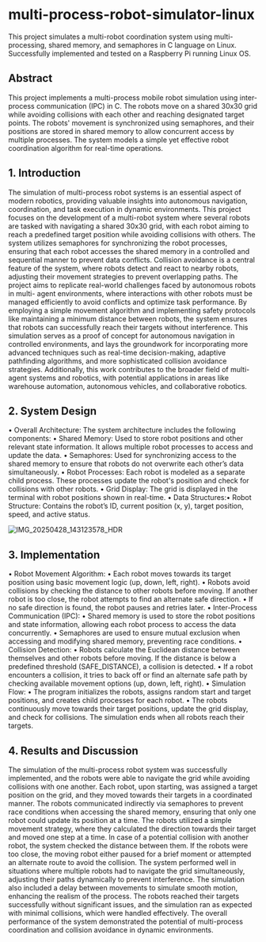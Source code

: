 # multi-process-robot-simulator-linux
This project simulates a multi-robot coordination system using multi-processing, shared memory, and semaphores in C language on Linux. Successfully implemented and tested on a Raspberry Pi running Linux OS.

## Abstract
This project implements a multi-process mobile robot simulation using inter-process
communication (IPC) in C. The robots move on a shared 30x30 grid while avoiding collisions with
each other and reaching designated target points. The robots' movement is synchronized using
semaphores, and their positions are stored in shared memory to allow concurrent access by multiple
processes. The system models a simple yet effective robot coordination algorithm for real-time
operations.

## 1. Introduction
The simulation of multi-process robot systems is an essential aspect of modern robotics,
providing valuable insights into autonomous navigation, coordination, and task execution in
dynamic environments. This project focuses on the development of a multi-robot system where
several robots are tasked with navigating a shared 30x30 grid, with each robot aiming to reach a
predefined target position while avoiding collisions with others. The system utilizes semaphores for
synchronizing the robot processes, ensuring that each robot accesses the shared memory in a
controlled and sequential manner to prevent data conflicts. Collision avoidance is a central feature
of the system, where robots detect and react to nearby robots, adjusting their movement strategies to
prevent overlapping paths.
The project aims to replicate real-world challenges faced by autonomous robots in multi-
agent environments, where interactions with other robots must be managed efficiently to avoid
conflicts and optimize task performance. By employing a simple movement algorithm and
implementing safety protocols like maintaining a minimum distance between robots, the system
ensures that robots can successfully reach their targets without interference. This simulation serves
as a proof of concept for autonomous navigation in controlled environments, and lays the
groundwork for incorporating more advanced techniques such as real-time decision-making,
adaptive pathfinding algorithms, and more sophisticated collision avoidance strategies.
Additionally, this work contributes to the broader field of multi-agent systems and robotics, with
potential applications in areas like warehouse automation, autonomous vehicles, and collaborative
robotics.

## 2. System Design
• Overall Architecture: The system architecture includes the following components:
• Shared Memory: Used to store robot positions and other relevant state information.
It allows multiple robot processes to access and update the data.
• Semaphores: Used for synchronizing access to the shared memory to ensure that
robots do not overwrite each other’s data simultaneously.
• Robot Processes: Each robot is modeled as a separate child process. These processes
update the robot's position and check for collisions with other robots.
• Grid Display: The grid is displayed in the terminal with robot positions shown in
real-time.
• Data Structures:• Robot Structure: Contains the robot’s ID, current position (x, y), target position,
speed, and active status.

![IMG_20250428_143123578_HDR](https://github.com/user-attachments/assets/92fa22a4-1e01-4be7-b348-57c770213c71)


## 3. Implementation
• Robot Movement Algorithm:
• Each robot moves towards its target position using basic movement logic (up, down,
left, right).
• Robots avoid collisions by checking the distance to other robots before moving. If
another robot is too close, the robot attempts to find an alternate safe direction.
• If no safe direction is found, the robot pauses and retries later.
• Inter-Process Communication (IPC):
• Shared memory is used to store the robot positions and state information, allowing
each robot process to access the data concurrently.
• Semaphores are used to ensure mutual exclusion when accessing and modifying
shared memory, preventing race conditions.
• Collision Detection:
• Robots calculate the Euclidean distance between themselves and other robots before
moving. If the distance is below a predefined threshold (SAFE_DISTANCE), a
collision is detected.
• If a robot encounters a collision, it tries to back off or find an alternate safe path by
checking available movement options (up, down, left, right).
• Simulation Flow:
• The program initializes the robots, assigns random start and target positions, and
creates child processes for each robot.
• The robots continuously move towards their target positions, update the grid display,
and check for collisions. The simulation ends when all robots reach their targets.

## 4. Results and Discussion
The simulation of the multi-process robot system was successfully implemented, and the
robots were able to navigate the grid while avoiding collisions with one another. Each robot, upon
starting, was assigned a target position on the grid, and they moved towards their targets in a
coordinated manner. The robots communicated indirectly via semaphores to prevent race conditions
when accessing the shared memory, ensuring that only one robot could update its position at a time.
The robots utilized a simple movement strategy, where they calculated the direction towards their
target and moved one step at a time. In case of a potential collision with another robot, the system
checked the distance between them. If the robots were too close, the moving robot either paused for
a brief moment or attempted an alternate route to avoid the collision. The system performed well in
situations where multiple robots had to navigate the grid simultaneously, adjusting their paths
dynamically to prevent interference. The simulation also included a delay between movements to
simulate smooth motion, enhancing the realism of the process. The robots reached their targets
successfully without significant issues, and the simulation ran as expected with minimal collisions,
which were handled effectively. The overall performance of the system demonstrated the potential
of multi-process coordination and collision avoidance in dynamic environments.
